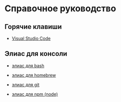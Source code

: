 # Справочное руководство

## Горячие клавиши

* [Visual Studio Code](./hotkey/vscode/readme.md)

## Элиас для консоли

* [элиас для bash](./aliases/bash/readme.md)

* [элиас для homebrew](./aliases/homebrew/readme.md)

* [элиас для git](./aliases/git/readme.md)

* [элиас для npm (node)](./aliases/npm(node)/readme.md)
